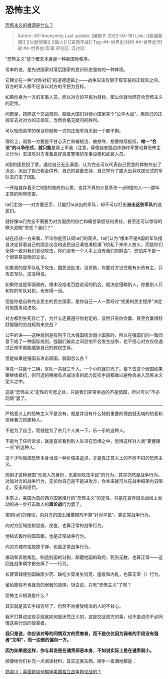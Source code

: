 # 恐怖主义
[恐怖主义的根源是什么？](https://www.zhihu.com/question/22660577/answer/2086971934)

> Author: #0-Anonymity
> Last update: [编辑于 2022-04-18]
> Link: [[孰强孰弱]] [[以弱悯强]] [[敌人]] [[宣而不战]]
> Tag: #4-世界史/社科 #4-世界史/时政 #4-世界史/军事
> 评论区:
> 泛讨论:

“恐怖主义”这个概念本身是一种新国际秩序。

坦率的说，是先进国家对落后国家的意识形态强权的一种体现。

它建立在一种“对称对抗”的道德逻辑上——战争应该仅限于穿军装的正规军之间，双方的军人都不应该以对方的平民为目标。

如果你身为一方的军事人员，而以对方的平民为目标，那么你就当然符合恐怖主义的定性。

问题是，按照这个交战规则，超级大国们对弱小国家来个“公平大战”，用自己的正规军去对对方的正规军，当然会毫无疑问的胜利。

可以轻而易举的保证将弱势一方的正规军消灭到一个都不剩。

理论上，弱势一方要是不甘心灭亡和被统治、被掠夺，想要继续抵抗，**唯一“**合法”的斗争形式，就**只能**是穿上军装（注意，穿便装安路边炸弹炸军警也算恐怖主义行为）去进攻对方准备良好高度警惕的军事设施和武装人员。

A国的国民投了票，通过自己无比满意、认为完全可以代表自己民意的体制作出了决议，派出了自己税金供养、自己的装备支持、自己举行了盛大出兵欢送仪式的军队去打击了B国。

一开始就存着灭亡B国的政府的心思，也并不真的介意多杀一点B国的人——那叫正常的附带伤害。

ta们主张——对方要还手，只能打ta派出的军队，却不可以打击**派出这些军队**的选民们。

就好像ta们完全不需要为对方国民的伤亡和痛苦承担任何责任，甚至还可以惊讶的睁大双眼“责任？我们？”

站在应战一方来看，不论你是否认同ta们的观点，ta们认为“根本不是A国的军队擅自决定背着自己的国会议会和选民自己凑钱凑枪凑飞机私下来杀人放火，而是你们全体一致对我们发动攻击，你们没有一个人手上没有我们的鲜血”，恐怕并不是一个很容易驳倒的立论。

如果真的是军队私下攻击，国民没批准，没资助，你要对方记住冤有头债有主，只攻击军队，这没得说。

如果你这是军国政府，根本没给老百姓说话的机会，就决定侵略别人，你要别人只和你的军队对抗，也有得一谈。

但是你是自称完全民主的民主国家，是你自己一人一票经过“完美的民主程序”决定对他国发动进攻。

对方都到生死存亡了，为什么还要遵守你划定的、显然只有你会赢、甚至会赢得舒舒服服的交战规则来交战？

公平的讲——这种规则是有利于几大强国统治弱小国家的，所以在强国们的一致同意下成了一种国际规则。强国们彼此之间恐怕不会发生战争，也不担心对方仅仅通过正规军就能威胁自己的政权生存。

但是如果是强国去攻击弱国，弱国怎么办？

坦克一共就十二辆，军队一共就三千人，一个小时就打光了。接下去这个弱国如果要继续抵抗，则可选的稍微有点成功率的武力反抗手段都难以避免会进入恐怖主义定义之中。

这是“恐怖主义”定性的可悲之处，只是我们非常幸运的不是弱国，所以可以“不必同情”罢了。

---

严格意义上的恐怖主义不是没有，就是并没有什么特别重要的理由就无端的热爱和崇拜暴力的那种人。

不是为了自卫，而就是为了杀几个人爽一下，乐一乐的这种人。

不是为了任何诉求，就是喜欢看到别人生活在恐惧之中，觉得这样对人类“更健康一点”的这种人。

这个才叫做把恐怖本身当成一种价值来追求，才是真正意义上的不折不扣的恐怖主义。

而刚才这种弱国“无视人员身份，无差别攻击平民”的行为，其实仍然是战争行为。对敌对方的战争行为，无论你自己是不是进攻方，你本来就可以在战争框架内去阻止、反击和惩罚。

本质上，美国为首的西方国家推行的“恐怖主义”的定性，只是在宣传舆论战线上发动的进一步打击敌人的**舆论战**行为罢了。

按照ta们的理论，向对方的国土播撒橙剂不算“针对平民”，算正常战争行为。

向对方区域投射鼠疫、炭疽，也算正常的战争行为。

地毯式轰炸别国首都，也是正常战争行为。

向对方城市投放原子弹，也是正常战争行为。

煽动和资助叛乱，制造别国的分裂，颠覆他国的政府，死伤无数，也算正常——这回连战争俩字都去掉了——行为。

长臂管辖使别国缺医少药、缺吃少穿发生饥荒、瘟疫和内乱，也算正常（）行为。

留给那些不肯就范的弱者的选择，坦白说，只有“恐怖主义”了吧？

恐怖主义根源是什么？

其实就是其它手段穷尽了、仍然不肯接受统治的人的不甘心。

我不打算说这些手段就如何是天然正义的，这是交战双方的事，也不是说你不必同情这些行动的受害者。

**我只是说，你应该对等的同情双方的受害者，而不是仅仅因为弱者的手段没有强者“文明”，而一边倒的偏向一方。**

**因为如果是这样，你与其说是在谴责邪恶本身，不如说实际上是在谴责弱小。**

顺便给你们补充一点阅读材料，其实这类东西，顺手一查满地都是：

[郑渝川：英国是如何输掉美国独立战争舆论战的？](https://link.zhihu.com/?target=https%3A//m.sohu.com/a/360320310_115479/%3Fpvid%3D000115_3w_a)
